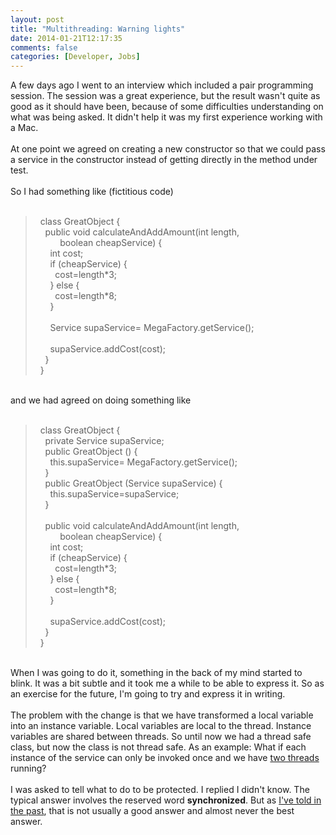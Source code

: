 ```yaml
---
layout: post
title: "Multithreading: Warning lights"
date: 2014-01-21T12:17:35
comments: false
categories: [Developer, Jobs]
---
```


A few days ago I went to an interview which included a pair programming session. The session was a great experience, but the result wasn't quite as good as it should have been, because of some difficulties understanding on what was being asked. It didn't help it was my first experience working with a Mac.
<br /><br />
At one point we agreed on creating a new constructor so that we could pass a service in the constructor instead of getting directly in the method under test.
<br /><br />
So I had something like (fictitious code)
<br /><br />

<blockquote class="tr_bq">&nbsp; class GreatObject {<br />&nbsp; &nbsp; public void calculateAndAddAmount(int length,<br />&nbsp; &nbsp; &nbsp; &nbsp; &nbsp; boolean cheapService) {<br />&nbsp; &nbsp; &nbsp; int cost;<br />&nbsp; &nbsp; &nbsp; if (cheapService) {<br />&nbsp; &nbsp; &nbsp; &nbsp; cost=length*3;<br />&nbsp; &nbsp; &nbsp; } else {<br />&nbsp; &nbsp; &nbsp; &nbsp; cost=length*8;<br />&nbsp; &nbsp; &nbsp; }<br />&nbsp; &nbsp; <br />&nbsp; &nbsp; &nbsp; Service supaService= MegaFactory.getService();<br />&nbsp; &nbsp; <br />&nbsp; &nbsp; &nbsp; supaService.addCost(cost);<br />&nbsp; &nbsp; }<br />&nbsp; }</blockquote><br />and we had agreed on doing something like
<br /><br />
<blockquote class="tr_bq">&nbsp; class GreatObject {<br />&nbsp; &nbsp; private Service supaService;<br />&nbsp; &nbsp; public GreatObject () {<br />&nbsp; &nbsp; &nbsp; this.supaService= MegaFactory.getService();<br />&nbsp; &nbsp; }<br />&nbsp; &nbsp; public GreatObject (Service supaService) {<br />&nbsp; &nbsp; &nbsp; this.supaService=supaService;<br />&nbsp; &nbsp; }<br />&nbsp; &nbsp; <br />&nbsp; &nbsp; public void calculateAndAddAmount(int length,<br />&nbsp; &nbsp; &nbsp; &nbsp; &nbsp; boolean cheapService) {<br />&nbsp; &nbsp; &nbsp; int cost;<br />&nbsp; &nbsp; &nbsp; if (cheapService) {<br />&nbsp; &nbsp; &nbsp; &nbsp; cost=length*3;<br />&nbsp; &nbsp; &nbsp; } else {<br />&nbsp; &nbsp; &nbsp; &nbsp; cost=length*8;<br />&nbsp; &nbsp; &nbsp; }<br />&nbsp; &nbsp; <br />&nbsp;&nbsp;&nbsp; &nbsp; supaService.addCost(cost);<br />&nbsp; &nbsp; }<br />&nbsp; }</blockquote><br />When I was going to do it, something in the back of my mind started to blink. It was a bit subtle and it took me a while to be able to express it. So as an exercise for the future, I'm going to try and express it in writing.
<br /><br />
The problem with the change is that we have transformed a local variable into an instance variable. Local variables are local to the thread. Instance variables are shared between threads. So until now we had a thread safe class, but now the class is not thread safe. As an example: What if each instance of the service can only be invoked once and we have <a href="https://twitter.com/nedbat/status/194452404794691584">two threads</a> running?
<br /><br />
I was asked to tell what to do to be protected. I replied I didn't know. The typical answer involves the reserved word <b>synchronized</b>. But as <a href="http://gonfva.blogspot.co.uk/2012/03/synchronized-silver-bullet.html">I've told in the past</a>, that is not usually a good answer and almost never the best answer.
